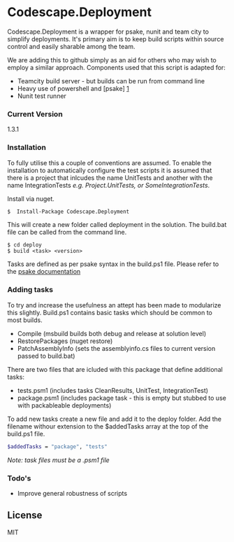 # Codescape.Deployment

Codescape.Deployment is a wrapper for psake, nunit and team city to simplify deployments. It's primary aim is to keep build scripts within source control and easily sharable among the team.

We are adding this to github simply as an aid for others who may wish to employ a similar approach. Components used that this script is adapted for:
  - Teamcity build server - but builds can be run from command line
  - Heavy use of powershell and [psake] [1]
  - Nunit test runner

### Current Version
1.3.1

### Installation
To fully utilise this a couple of conventions are assumed.
To enable the installation to automatically configure the test scripts it is assumed that there is a project that inlcudes the name UnitTests and another with the name IntegrationTests *e.g. Project.UnitTests, or SomeIntegrationTests*. 

Install via nuget.

```sh
$  Install-Package Codescape.Deployment
```
This will create a new folder called deployment in the solution. The build.bat file can be called from the command line.

```
$ cd deploy
$ build <task> <version>
```

Tasks are defined as per psake syntax in the build.ps1 file. Please refer to the [psake documentation][2]

### Adding tasks
To try and increase the usefulness an attept has been made to modularize this slightly. Build.ps1 contains basic tasks which should be common to most builds.
- Compile (msbuild builds both debug and release at solution level)
- RestorePackages (nuget restore)
- PatchAssemblyInfo (sets the assemblyinfo.cs files to current version passed to build.bat)
 
There are two files that are icluded with this package that define additional tasks:
* tests.psm1 (includes tasks CleanResults, UnitTest, IntegrationTest)
* package.psm1 (includes package task - this is empty but stubbed to use with packableable deployments)

To add new tasks create a new file and add it to the deploy folder. Add the filename withour extension to the $addedTasks array at the top of the build.ps1 file.

```sh
$addedTasks = "package", "tests"
```
*Note: task files must be a .psm1 file*

### Todo's

 - Improve general robustness of scripts

License
----

MIT


[1]:https://github.com/psake/psake
[2]:https://github.com/psake/psake/wiki
